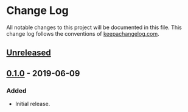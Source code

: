# Change Log
All notable changes to this project will be documented in this file. This change log follows the conventions of [keepachangelog.com](http://keepachangelog.com/).

## [Unreleased]

## [0.1.0] - 2019-06-09
### Added
- Initial release.

[Unreleased]: https://github.com/mfikes/pinto/compare/0.1.0...HEAD
[0.1.0]: https://github.com/mfikes/pinto/compare/e2f9e4e3e960d9f4014609e1885765eb1c199050...0.1.0
